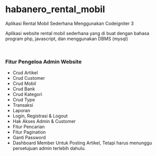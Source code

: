 # habanero_rental_mobil
Aplikasi Rental Mobil Sederhana Menggunakan Codeigniter 3
<br>
<p>Aplikasi website rental mobil sederhana yang di buat dengan bahasa program php, javascript, dan menggunakan DBMS (mysql)</p>
<br>
<h3>Fitur Pengeloa Admin Website</h3>
<ul>
	<li>Crud Artikel</li>
  <li>Crud Customer</li>
	<li>Crud Mobil</li>
  <li>Crud Bank</li>
  <li>Crud Kategori</li>
	<li>Crud Type</li>
	<li>Transaksi</li>
  <li>Laporan</li>
  <li>Login, Registrasi & Logout</li>
  <li>Hak Akses Admin & Customer</li>
  <li>Fitur Pencarian</li>
  <li>Fitur Pagination</li>
  <li>Ganti Password</li>
  <li>Dashboard Member Untuk Posting Artikel, Tetapi harus menunggu persetujuan admin terlebih dahulu.</li>
</ul>
<br>

